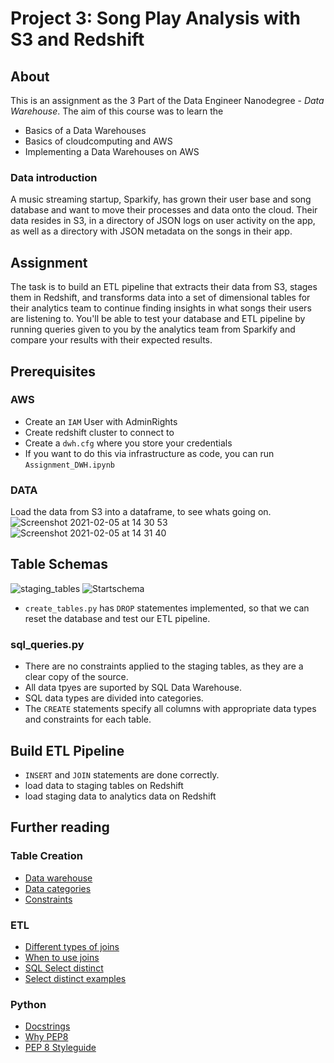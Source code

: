 # Project 3: Song Play Analysis with S3 and Redshift

## About

This is an assignment as the 3 Part of the Data Engineer Nanodegree - _Data Warehouse_.
The aim of this course was to learn the

- Basics of a Data Warehouses
- Basics of cloudcomputing and AWS
- Implementing a Data Warehouses on AWS

### Data introduction

A music streaming startup, Sparkify, has grown their user base and song database and want to move their processes and data onto the cloud. Their data resides in S3, in a directory of JSON logs on user activity on the app, as well as a directory with JSON metadata on the songs in their app.

## Assignment

The task is to build an ETL pipeline that extracts their data from S3, stages them in Redshift, and transforms data into a set of dimensional tables for their analytics team to continue finding insights in what songs their users are listening to. You'll be able to test your database and ETL pipeline by running queries given to you by the analytics team from Sparkify and compare your results with their expected results.

## Prerequisites

### AWS

- Create an `IAM` User with AdminRights
- Create redshift cluster to connect to
- Create a `dwh.cfg` where you store your credentials
- If you want to do this via infrastructure as code, you can run `Assignment_DWH.ipynb`

### DATA

Load the data from S3 into a dataframe, to see whats going on.
![Screenshot 2021-02-05 at 14 30 53](https://user-images.githubusercontent.com/6280553/107052680-db46ca80-67c5-11eb-93d5-bb849979c2bd.png)
![Screenshot 2021-02-05 at 14 31 40](https://user-images.githubusercontent.com/6280553/107052681-dbdf6100-67c5-11eb-82ba-f8e30ee1c66a.png)

## Table Schemas

![staging_tables](https://user-images.githubusercontent.com/6280553/107052684-dc77f780-67c5-11eb-87c8-c6ae72e4886f.png)
![Startschema](https://user-images.githubusercontent.com/6280553/107052686-dc77f780-67c5-11eb-9907-a33205460f4a.png)

- `create_tables.py` has `DROP` statementes implemented, so that we can reset the database and test our ETL pipeline.

### sql_queries.py

- There are no constraints applied to the staging tables, as they are a clear copy of the source.
- All data tpyes are suported by SQL Data Warehouse.
- SQL data types are divided into categories.
- The `CREATE` statements specify all columns with appropriate data types and constraints for each table.

## Build ETL Pipeline

- `INSERT` and `JOIN` statements are done correctly.
- load data to staging tables on Redshift
- load staging data to analytics data on Redshift

## Further reading

### Table Creation

- [Data warehouse ](https://github.com/Huachao/azure-content/blob/master/articles/sql-data-warehouse/sql-data-warehouse-develop-table-design.md)
- [Data categories](https://www.journaldev.com/16774/sql-data-types)
- [Constraints](https://www.nuwavesolutions.com/constraints-and-indexes/)

### ETL

- [Different types of joins](https://www.dofactory.com/sql/join)
- [When to use joins](https://chartio.com/resources/tutorials/sql-joins-explained/)
- [SQL Select distinct](https://www.dofactory.com/sql/select-distinct)
- [Select distinct examples](http://www.mysqltutorial.org/mysql-distinct.aspx)

### Python

- [Docstrings](https://www.python.org/dev/peps/pep-0257/)
- [Why PEP8](https://realpython.com/python-pep8/)
- [PEP 8 Styleguide](http://pep8online.com/)
